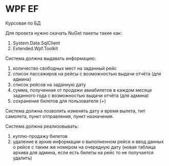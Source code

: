 # WPF EF
Курсовая по БД

Для проекта нужно скачать NuGet пакеты такие как:
1) System.Data.SqlClient
2) Extended.Wpf.Toolkit

Система должна выдавать информацию:
1) количество свободных мест на заданный рейс 
2) список пассажиров на рейсы с возможностью выдачи отчёта (для админа)
3) список рейсов на заданную дату
4) сумма, полученная от продажи авиабилетов в каждом месяце заданного года с возможностью выдачи отчёта (для админа)
5) сохранение билетов для пользователя (+)

Система должна позволять изменять дату и время вылета, тип самолета, пункт отправления, пункт назначения.

Система должна реализовывать:
1) куплю-продажу билетов
2) удаление в архив информации о выполненном рейсе и ввод данных о рейсе с таким же номером на очередную дату (новая таблица архива для админа, если есть билеты на рейс то не получается удалить)
